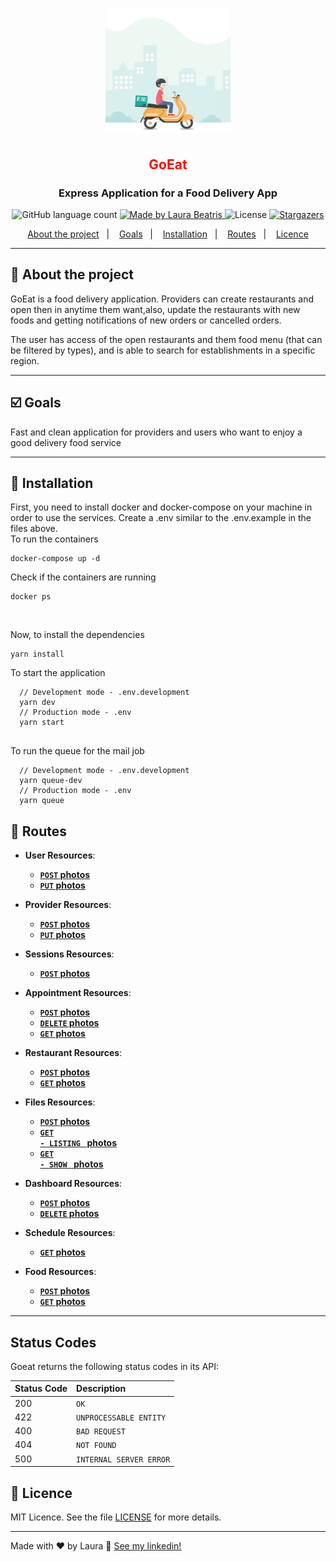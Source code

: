 <h1 align="center">
  <img alt="GoEat" title="GoEat" src=".github/delivery-icon.gif" width="200px" />
</h1>

<h2 style="color:red" align="center"> GoEat </h3>
<h3 align="center">
  Express Application for a Food Delivery App 
</h3>

<p align="center">
  <img alt="GitHub language count" src="https://img.shields.io/github/languages/count/LauraBeatris/goeat-api?color=yellow">

  <a href="https://www.linkedin.com/in/laurabeatris/">
    <img alt="Made by Laura Beatris" src="https://img.shields.io/badge/made%20by-laura%20beatris-yellow">
  </a>

  <img alt="License" src="https://img.shields.io/badge/licence-MIT-yellow">

  <a href="https://github.com/LauraBeatris/goeat-api/stargazers">
    <img alt="Stargazers" src="https://img.shields.io/github/stars/LauraBeatris/goeat-api?style=social">
  </a>
</p>

<p align="center">
  <a href="#rocket-about-the-project">About the project</a>&nbsp;&nbsp;&nbsp;|&nbsp;&nbsp;&nbsp;
  <a href="#ballot_box_with_check-goals">Goals</a>&nbsp;&nbsp;&nbsp;|&nbsp;&nbsp;&nbsp;
  <a href="#checkered_flag-installation">Installation</a>&nbsp;&nbsp;&nbsp;|&nbsp;&nbsp;&nbsp;
  <a href="#incoming_envelope-routes">Routes</a>&nbsp;&nbsp;&nbsp;|&nbsp;&nbsp;&nbsp;
  <a href="#memo-licence">Licence</a>
</p>

<hr>

## :rocket: About the project
GoEat is a food delivery application. Providers can create restaurants and open then in anytime them want,also,
update the restaurants with new foods and getting notifications of new orders or cancelled orders. 

The user has access of the open restaurants and them food menu (that can be filtered by types), and is able to search for establishments in a specific region. 

<hr>

## :ballot_box_with_check: Goals
Fast and clean application for providers and users who want to enjoy a good delivery food service

<hr>

## :checkered_flag: Installation 
First, you need to install docker and docker-compose on your machine in order to use the services. Create a .env similar
to the .env.example in the files above. 
<br>
To run the containers 

```
docker-compose up -d
```

Check if the containers are running

```
docker ps
```

<br>

Now, to install the dependencies

```
yarn install
```

To start the application 
```
  // Development mode - .env.development
  yarn dev 
  // Production mode - .env
  yarn start
  
```
To run the queue for the mail job
```
  // Development mode - .env.development
  yarn queue-dev
  // Production mode - .env
  yarn queue
```

## :incoming_envelope: Routes
- **User Resources**:
  - **[<code>POST</code> photos](https://github.com/LauraBeatris/goeat-api/blob/master/.github/routes-documentation/users/user-post.md)**
  - **[<code>PUT</code> photos](https://github.com/LauraBeatris/goeat-api/blob/master/.github/routes-documentation/users/user-put.md)**
  
- **Provider Resources**:
  - **[<code>POST</code> photos](https://github.com/LauraBeatris/goeat-api/blob/master/.github/routes-documentation/providers/provider-post.md)**
  - **[<code>PUT</code> photos](https://github.com/LauraBeatris/goeat-api/blob/master/.github/routes-documentation/providers/provider-put.md)**
  
- **Sessions Resources**:
  - **[<code>POST</code> photos](https://github.com/LauraBeatris/goeat-api/blob/master/.github/routes-documentation/sessions/session-post.md)**

- **Appointment Resources**:
  - **[<code>POST</code> photos](https://github.com/LauraBeatris/goeat-api/blob/master/.github/routes-documentation/appointments/appointment-post.md)**
  - **[<code>DELETE</code> photos](https://github.com/LauraBeatris/goeat-api/blob/master/.github/routes-documentation/appointments/appointment-delete.md)**
  - **[<code>GET</code> photos](https://github.com/LauraBeatris/goeat-api/blob/master/.github/routes-documentation/appointments/appointment-get.md)**
    
- **Restaurant Resources**:
  - **[<code>POST</code> photos](https://github.com/LauraBeatris/goeat-api/blob/master/.github/routes-documentation/restaurants/restaurant-create.md)**
   - **[<code>GET</code> photos](https://github.com/LauraBeatris/goeat-api/blob/master/.github/routes-documentation/restaurants/restaurant-get.md)**
   
- **Files Resources**:
  - **[<code>POST</code> photos](https://github.com/LauraBeatris/goeat-api/blob/master/.github/routes-documentation/files/files-post.md)**
   - **[<code>GET - LISTING </code> photos](https://github.com/LauraBeatris/goeat-api/blob/master/.github/routes-documentation/files/files-get.md)**
   - **[<code>GET - SHOW </code> photos](https://github.com/LauraBeatris/goeat-api/blob/master/.github/routes-documentation/files/files-show.md)**

- **Dashboard Resources**:
  - **[<code>POST</code> photos](https://github.com/LauraBeatris/goeat-api/blob/master/.github/routes-documentation/dashboard/dashboard-post.md)**
  - **[<code>DELETE</code> photos](https://github.com/LauraBeatris/goeat-api/blob/master/.github/routes-documentation/dashboard/dashboard-delete.md)**

- **Schedule Resources**:
  - **[<code>GET</code> photos](https://github.com/LauraBeatris/goeat-api/blob/master/.github/routes-documentation/schedule/schedule-get.md)**

- **Food Resources**:
   - **[<code>POST</code> photos](https://github.com/LauraBeatris/goeat-api/blob/master/.github/routes-documentation/foods/foods-create.md)**
   - **[<code>GET</code> photos](https://github.com/LauraBeatris/goeat-api/blob/master/.github/routes-documentation/foods/foods-get.md)**
<hr>

## Status Codes

Goeat returns the following status codes in its API:

| Status Code | Description |
| :--- | :--- |
| 200 | `OK` |
| 422 | `UNPROCESSABLE ENTITY` |
| 400 | `BAD REQUEST` |
| 404 | `NOT FOUND` |
| 500 | `INTERNAL SERVER ERROR` |

## :memo: Licence

MIT Licence. See the file [LICENSE](LICENSE.md) for more details.

---

Made with ♥ by Laura :wave: [See my linkedin!](https://www.linkedin.com/in/laurabeatris/)
